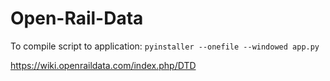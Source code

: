 # Open-Rail-Data

To compile script to application: `pyinstaller --onefile --windowed app.py`

https://wiki.openraildata.com/index.php/DTD